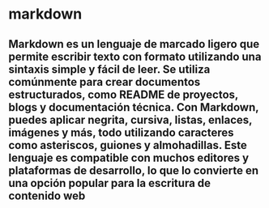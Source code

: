 # markdown
## Markdown es un lenguaje de marcado ligero que permite escribir texto con formato utilizando una sintaxis simple y fácil de leer. Se utiliza comúnmente para crear documentos estructurados, como README de proyectos, blogs y documentación técnica. Con Markdown, puedes aplicar negrita, cursiva, listas, enlaces, imágenes y más, todo utilizando caracteres como asteriscos, guiones y almohadillas. Este lenguaje es compatible con muchos editores y plataformas de desarrollo, lo que lo convierte en una opción popular para la escritura de contenido web
